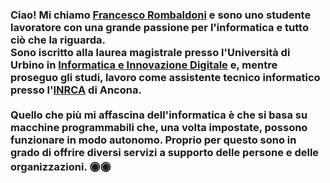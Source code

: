 <!-- # About me -->

<div>
  <h3>
    Ciao! Mi chiamo <a href="mailto:f.rombaldoni@campus.uniurb.it">Francesco Rombaldoni</a> e sono uno studente lavoratore con una grande passione per l'informatica e tutto ciò che la riguarda.<br>
    Sono iscritto alla laurea magistrale presso l'Università di Urbino in <a href="https://www.uniurb.it/corsi/1757269">Informatica e Innovazione Digitale</a> e, mentre proseguo gli studi, lavoro come assistente tecnico informatico presso l'<a href="https://www.inrca.it/inrca/">INRCA</a> di Ancona.<br><br>
    Quello che più mi affascina dell'informatica è che si basa su macchine programmabili che, una volta impostate, possono funzionare in modo autonomo. Proprio per questo sono in grado di offrire diversi servizi a supporto delle persone e delle organizzazioni. <span style="font-size:1.2em;">&#x25C9;&#x25C9;</span>
  </h3>
</div>